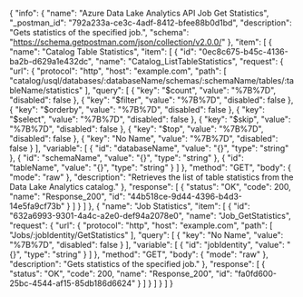 {
  "info": {
    "name": "Azure Data Lake Analytics API Job Get Statistics",
    "_postman_id": "792a233a-ce3c-4adf-8412-bfee88b0d1bd",
    "description": "Gets statistics of the specified job.",
    "schema": "https://schema.getpostman.com/json/collection/v2.0.0/"
  },
  "item": [
    {
      "name": "Catalog Table Statistics",
      "item": [
        {
          "id": "0ec8c675-b45c-4136-ba2b-d629a1e432dc",
          "name": "Catalog_ListTableStatistics",
          "request": {
            "url": {
              "protocol": "http",
              "host": "example.com",
              "path": [
                "catalog/usql/databases/:databaseName/schemas/:schemaName/tables/:tableName/statistics"
              ],
              "query": [
                {
                  "key": "$count",
                  "value": "%7B%7D",
                  "disabled": false
                },
                {
                  "key": "$filter",
                  "value": "%7B%7D",
                  "disabled": false
                },
                {
                  "key": "$orderby",
                  "value": "%7B%7D",
                  "disabled": false
                },
                {
                  "key": "$select",
                  "value": "%7B%7D",
                  "disabled": false
                },
                {
                  "key": "$skip",
                  "value": "%7B%7D",
                  "disabled": false
                },
                {
                  "key": "$top",
                  "value": "%7B%7D",
                  "disabled": false
                },
                {
                  "key": "No Name",
                  "value": "%7B%7D",
                  "disabled": false
                }
              ],
              "variable": [
                {
                  "id": "databaseName",
                  "value": "{}",
                  "type": "string"
                },
                {
                  "id": "schemaName",
                  "value": "{}",
                  "type": "string"
                },
                {
                  "id": "tableName",
                  "value": "{}",
                  "type": "string"
                }
              ]
            },
            "method": "GET",
            "body": {
              "mode": "raw"
            },
            "description": "Retrieves the list of table statistics from the Data Lake Analytics catalog."
          },
          "response": [
            {
              "status": "OK",
              "code": 200,
              "name": "Response_200",
              "id": "44b518ce-9d44-4396-b4d3-14e5fa9cf73b"
            }
          ]
        }
      ]
    },
    {
      "name": "Job Statistics",
      "item": [
        {
          "id": "632a6993-9301-4a4c-a2e0-def94a2078e0",
          "name": "Job_GetStatistics",
          "request": {
            "url": {
              "protocol": "http",
              "host": "example.com",
              "path": [
                "Jobs/:jobIdentity/GetStatistics"
              ],
              "query": [
                {
                  "key": "No Name",
                  "value": "%7B%7D",
                  "disabled": false
                }
              ],
              "variable": [
                {
                  "id": "jobIdentity",
                  "value": "{}",
                  "type": "string"
                }
              ]
            },
            "method": "GET",
            "body": {
              "mode": "raw"
            },
            "description": "Gets statistics of the specified job."
          },
          "response": [
            {
              "status": "OK",
              "code": 200,
              "name": "Response_200",
              "id": "fa0fd600-25bc-4544-af15-85db186d6624"
            }
          ]
        }
      ]
    }
  ]
}